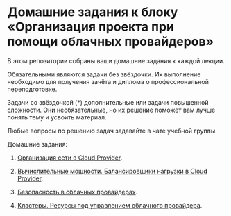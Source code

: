 # Домашние задания к блоку «Организация проекта при помощи облачных провайдеров»

В этом репозитории собраны ваши домашние задания к каждой лекции. 

Обязательными являются задачи без звёздочки. Их выполнение необходимо для получения зачёта и диплома о профессиональной переподготовке.

Задачи со звёздочкой (*) дополнительные или задачи повышенной сложности. Они необязательные, но их решение поможет вам лучше понять тему и усвоить материал.

Любые вопросы по решению задач задавайте в чате учебной группы.

Домашние задания:

1. [Организация сети в Cloud Provider](13.1.md).

2. [Вычислительные мощности. Балансировщики нагрузки в Cloud Provider](13.2.md).

3. [Безопасность в облачных провайдерах](13.3.md).

4. [Кластеры. Ресурсы под управлением облачного провайдера](13.4.md).
